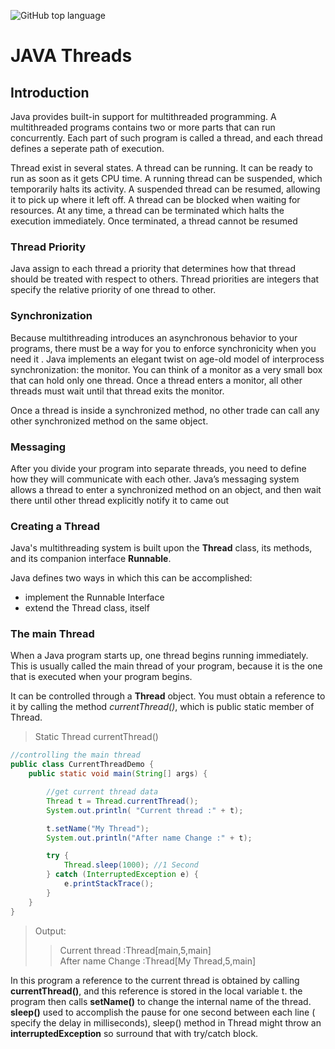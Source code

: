 ![GitHub top language](https://img.shields.io/github/languages/top/{username}/{repo-name}?color=yellow)
# JAVA Threads
## Introduction 
Java provides built-in support for multithreaded programming. A multithreaded programs contains two or more parts that can run concurrently. Each part of such program is called a thread, and each thread defines a seperate path of execution.

Thread exist in several states. A thread can be running. It can be ready to run as soon as it gets CPU time. A running thread can be suspended, which temporarily halts its activity. A suspended thread can be resumed, allowing it to pick up where it left off. A thread can be blocked when waiting for resources. At any time, a thread can be terminated which halts the execution immediately. Once terminated, a thread cannot be resumed 

### Thread Priority 
Java assign to each thread a priority that determines how that thread should be treated with respect to others. Thread priorities are integers that specify the relative priority of one thread to other.

### Synchronization
Because multithreading introduces an asynchronous behavior to your programs, there must be a way for you to enforce synchronicity when you need it . Java implements an elegant twist on age-old model of interprocess synchronization: the monitor. You can think of a monitor as a very small box that can hold only one thread. Once a thread enters a monitor, all other threads must wait until that thread exits the monitor.

Once a thread is inside a synchronized method, no other trade can call any other synchronized method on the same object.

### Messaging 
After you divide your program into separate threads, you need to define how they will communicate with each other. Java’s messaging system allows a thread to enter a synchronized method  on an object, and then wait there until other thread explicitly notify it to came out

### Creating a Thread
Java's multithreading system is built upon the **Thread** class, its methods, and its companion interface **Runnable**.

Java defines two ways in which this can be accomplished:
- implement the Runnable Interface
- extend the Thread class, itself

### The main Thread
When a Java program starts up, one thread begins running immediately. This is usually called the main thread of your program, because it is the one that is executed when your program begins.

It can be controlled through a **Thread** object. You must obtain a reference to it by calling the method *currentThread()*, which is public static member of Thread.

> Static Thread currentThread()

```java
//controlling the main thread
public class CurrentThreadDemo {
    public static void main(String[] args) {

        //get current thread data
        Thread t = Thread.currentThread();
        System.out.println( "Current thread :" + t);

        t.setName("My Thread");
        System.out.println("After name Change :" + t);

        try {
            Thread.sleep(1000); //1 Second
        } catch (InterruptedException e) {
            e.printStackTrace();
        }
    }
}
```
> Output:
>> Current thread :Thread[main,5,main] <br> After name Change :Thread[My Thread,5,main]


In this program a reference to the current thread is obtained by calling **currentThread()**, and this reference is stored in the local variable t. the program then calls **setName()** to change the internal name of the thread. **sleep()** used to accomplish the pause for one second between each line ( specify the delay in milliseconds), sleep() method in Thread might throw an **interruptedException** so surround that with try/catch block.



